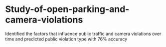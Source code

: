 # Study-of-open-parking-and-camera-violations

Identified the factors that influence public traffic and camera violations over time and predicted public violation type with 76% accuracy
